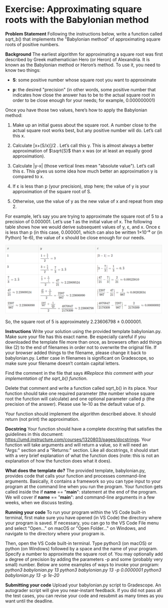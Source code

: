 # Exercise: Approximating square roots with the Babylonian method

**Problem Statement**
Following the instructions below, write a function called sqrt_b() that implements the "Babylonian method" of approximating square roots of positive numbers.

**Background**
The earliest algorithm for approximating a square root was first described by Greek mathematician Hero (or Heron) of Alexandria. It is known as the Babylonian method or Heron’s method. To use it, you need to know two things:

- **S**: some positive number whose square root you want to approximate

- **p**: the desired "precision" (in other words, some positive number that indicates how close the answer has to be to the actual square root in order to be close enough for your needs; for example, 0.000000001)

Once you have those two values, here’s how to apply the Babylonian method:

1. Make up an initial guess about the square root. A number close 
   to the actual square root works best, but any positive number will do. Let’s call this x.

2. Calculate [x+(S/x)]/2 . Let’s call this y. This is almost always a 
   better approximation of $\sqrt{S}$ than x was (or at least an equally good approximation).

3. Calculate |y-x| (those vertical lines mean "absolute value"). 
   Let’s call this ε. This gives us some idea how much better an approximation y is compared to x.

4. If ε is less than p (your precision), stop here; the value of 
   y is your approximation of the square root of S.

5. Otherwise, use the value of y as the new value of x and repeat 
   from step 2.

For example, let’s say you are trying to approximate the square root of 5 to a precision of 0.000001. Let’s use 1 as the initial value of x. The following table shows how we would derive subsequent values of y, ε, and x. Once ε is less than p (in this case, 0.000001, which can also be written 1×10⁻⁶ or (in Python) 1e-6), the value of x should be close enough for our needs.

![Formula](Formula.png)

So, the square root of 5 is approximately 2.23606798 ± 0.000001.

**Instructions**
Write your solution using the provided template babylonian.py. Make sure your file has this exact name. Be especially careful if you downloaded the template file more than once, as browsers often add things like (2) to the end of filenames in order not to overwrite the original file. If your browser added things to the filename, please change it back to babylonian.py. Letter case in filenames is significant on Gradescope, so make sure your filename doesn’t contain capital letters.

Find the comment in the file that says
*#Replace this comment with your implementation of the sqrt_b() function.*

Delete that comment and write a function called sqrt_b() in its place. Your function should take one required parameter (the number whose square root the function will calculate) and one optional parameter called p (the precision of the answer). Please use 1e-10 as the default value of p.

Your function should implement the algorithm described above. It should return (not print) the approximation.

**Docstring**
Your function should have a complete docstring that satisfies the guidelines in this document: https://umd.instructure.com/courses/1320803/pages/docstrings. Your function will take arguments and will return a value, so it will need an "Args:" section and a "Returns:" section. Like all docstrings, it should start with a very brief explanation of what the function does (note: this is not an explanation of how the function does what it does).

**What does the template do?**
The provided template, babylonian.py, provides code that calls your function and processes command-line arguments. Basically, it contains a framework so you can type input to your program at the command line when you run the program. Your function gets called inside the if __name__ == "__main__": statement at the end of the program. We will cover if __name__ == "__main__": and command-line arguments in a few weeks, when we discuss testing.

**Running your code**
To run your program within the VS Code built-in terminal, first make sure you have opened (in VS Code) the directory where your program is saved. If necessary, you can go to the VS Code File menu and select "Open…​​" on macOS or "Open Folder…​" on Windows, and navigate to the directory where your program is.

Then, open the VS Code built-in terminal. Type python3 (on macOS) or python (on Windows) followed by a space and the name of your program. Specify a number to approximate the square root of. You may optionally add a degree of precision by adding the parameters -p and some (probably very small) number. Below are some examples of ways to invoke your program:
*python3 babylonian.py 13*
*python3 babylonian.py 13 -p 0.0000001*
*python3 babylonian.py 13 -p 1e-20*

**Submitting your code**
Upload your babylonian.py script to Gradescope. An autograder script will give you near-instant feedback. If you did not pass all the test cases, you can revise your code and resubmit as many times as you want until the deadline.